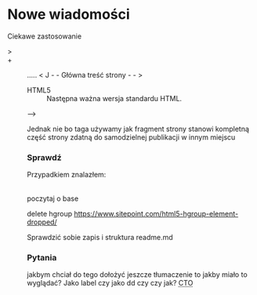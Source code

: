 # Nowe wiadomości

Ciekawe zastosowanie <dl>><dt>+<dd>

<!-->
<section>
<hl>..... </hl>
< J - - Główna treść strony - - >
<section>
<aside>
<dl>
<dt>HTML5</dt>
<dd>Następna ważna wersja standardu HTML.</dd>
</dl>
</aside>
-->


<!-- <article> -->
Jednak nie bo taga używamy jak fragment strony stanowi kompletną część strony zdatną do samodzielnej publikacji w innym miejscu

# Sprawdź
  Przypadkiem znalazłem: <optgroup> - poczytaj o znaczniku użycie do rozwijanego menu?

 <!-- <menu> i
  <menuitem>   - usuniety -->

  <!-- <base href="https://www.w3schools.com/" target="_blank"> -->
  poczytaj o base 


 delete hgroup
 https://www.sitepoint.com/html5-hgroup-element-dropped/

 Sprawdzić sobie zapis i struktura readme.md


 # Pytania

  jakbym chciał do tego dołożyć jeszcze tłumaczenie to jakby miało to wyglądać?
  Jako label czy jako dd czy czy jak?
   <abbr title="Chief Technology Officer" lang="en">CTO</abbr></p>